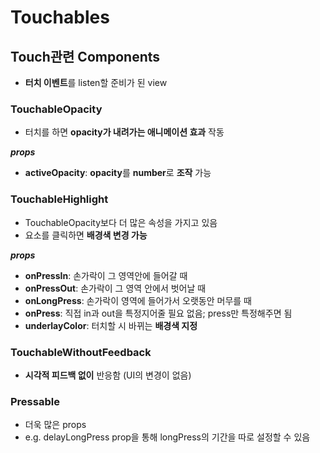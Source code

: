 # Touchables

## Touch관련 Components

- **터치 이벤트**를 listen할 준비가 된 view

### TouchableOpacity

- 터치를 하면 **opacity가 내려가는 애니메이션 효과** 작동

**_props_**

- **activeOpacity**: **opacity**를 **number**로 **조작** 가능

### TouchableHighlight

- TouchableOpacity보다 더 많은 속성을 가지고 있음
- 요소를 클릭하면 **배경색 변경 가능**

**_props_**

- **onPressIn**: 손가락이 그 영역안에 들어갈 때
- **onPressOut**: 손가락이 그 영역 안에서 벗어날 때
- **onLongPress**: 손가락이 영역에 들어가서 오랫동안 머무를 때
- **onPress**: 직접 in과 out을 특정지어줄 필요 없음; press만 특정해주면 됨
- **underlayColor**: 터치할 시 바뀌는 **배경색 지정**

### TouchableWithoutFeedback

- **시각적 피드백 없이** 반응함 (UI의 변경이 없음)

### Pressable

- 더욱 많은 props
- e.g. delayLongPress prop을 통해 longPress의 기간을 따로 설정할 수 있음
